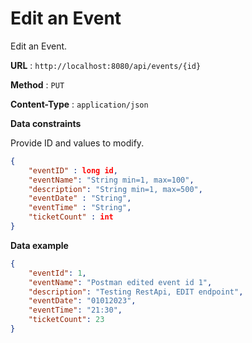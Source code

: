 # Edit an Event

Edit an Event.

**URL** : `http://localhost:8080/api/events/{id}`

**Method** : `PUT`

**Content-Type** : `application/json`

<!--**Auth required** : Yes

**Permissions required** : None -->

**Data constraints**

Provide ID and values to modify.

```json
{
    "eventID" : long id,
    "eventName": "String min=1, max=100",
    "description": "String min=1, max=500",
    "eventDate" : "String",
    "eventTime" : "String",
    "ticketCount" : int
}
```

**Data example**

```json
{
    "eventId": 1,
    "eventName": "Postman edited event id 1",
    "description": "Testing RestApi, EDIT endpoint",
    "eventDate": "01012023",
    "eventTime": "21:30",
    "ticketCount": 23
}
```
